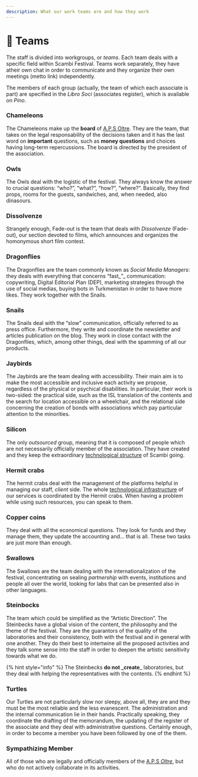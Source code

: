 ```yaml
---
description: What our work teams are and how they work
---
```


# 💑 Teams

The staff is divided into workgroups, or _teams_. Each team deals with a specific field within Scambi Festival. Teams work separately, they have atheir own chat in order to communicate and they organize their own meetings (metto link) independently.

The members of each group (actually, the team of which each associate is part) are specified in the _Libro Soci_ (associates register), which is available on _Pino_.

### Chameleons

The Chameleons make up the **board** of [A.P.S Oltre](../../associazione/). They are the team, that takes on the legal responsability of the decisions taken and it has the last word on **important** questions, such as **money questions** and choices having long-term repercussions. The board is directed by the president of the association.

### Owls

The Owls deal with the logistic of the festival. They always know the answer to crucial questions: “who?”, “what?”, “how?”, “where?”. Basically, they find props, rooms for the guests, sandwiches, and, when needed, also dinasours.

### Dissolvenze

Strangely enough, Fade-out is the team that deals with _Dissolvenze_ (Fade-out), our section devoted to films, which announces and organizes the homonymous short film contest.

### Dragonflies

The Dragonflies are the team commonly known as _Social Media Managers_: they deals with everything that concerns “fast\_”\_ communication: copywriting, Digital Editorial Plan (DEP), marketing strategies through the use of social medias, buying bots in Turkmenistan in order to have more likes. They work together with the Snails.

### Snails

The Snails deal with the “slow” communication, officially referred to as press office. Furthermore, they write and coordinate the newsletter and articles publication on the blog. They work in close contact with the Dragonflies, which, among other things, deal with the spamming of all our products.

### Jaybirds

The Jaybirds are the team dealing with accessibility. Their main aim is to make the most accessible and inclusive each activity we propose, regardless of the physical or psychical disabilities. In particular, their work is two-sided: the practical side, such as the ISL translation of the contents and the search for location accessible on a wheelchair, and the relational side concerning the creation of bonds with associations which pay particular attention to the minorities.

### Silicon

The only _outsourced_ group, meaning that it is composed of people which are not necessarily officially member of the association. They have created and they keep the extraordinary [technological structure](../../tools/) of Scambi going.

### Hermit crabs

The hermit crabs deal with the management of the platforms helpful in managing our staff, _client_ side. The whole [technological infrastructure](../../tools/) of our services is coordinated by the Hermit crabs. When having a problem while using such resources, you can speak to them.

### Copper coins

They deal with all the economical questions. They look for funds and they manage them, they update the accounting and… that is all. These two tasks are just more than enough.

### Swallows

The Swallows are the team dealing with the internationalization of the festival, concentrating on sealing _partnership_ with events, institutions and people all over the world, looking for labs that can be presented also in other languages.

### Steinbocks

The team which could be simplified as the “Artistic Direction”. The Steinbecks have a global vision of the content, the philosophy and the theme of the festival. They are the guarantors of the quality of the laboratories and their consistency, both with the festival and in general with one another. They do their best to intertwine all the proposed activities and they talk some sense into the staff in order to deepen the artistic sensitivity towards what we do.

{% hint style="info" %}
The Steinbecks **do not \_create**\_ laboratories, but they deal with helping the representatives with the contents.
{% endhint %}

### Turtles

Our Turtles are not particularly slow nor sleepy, above all, they are and they must be the most reliable and the less evanescent. The administration and the internal communication lie in their hands. Practically speaking, they coordinate the drafting of the memorandum, the updating of the register of the associate and they deal with administrative questions. Certainly enough, in order to become a member you have been followed by one of the them.

### Sympathizing Member

All of those who are legally and officially members of the [A.P.S _Oltre_](../../associazione/), but who do not actively collaborate in its activities.
